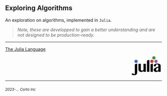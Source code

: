 ## Exploring Algorithms

An exploration on algorithms, implemented in `Julia`.

> _Note, these are developped to gain a better understanding and are not designed to be production-ready._


<hr />

  [The Julia Language](https://www.julialang.org/)

<div align="right">
    <img src="https://github.com/pascal-p/julia-notebooks/blob/main/Data%20Science%20From%20Scratch/src/julia-logo.svg" alt="JuliaLang Logo" width="100px" />
</div>

<hr />

<p><sub><em>2023-... Corto Inc</sub></em></p>
